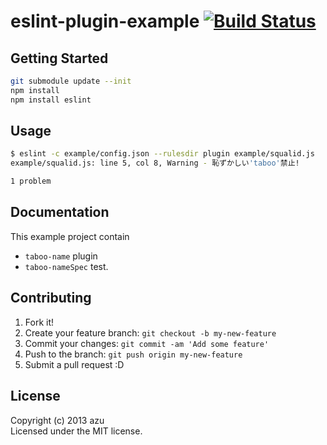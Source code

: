 # eslint-plugin-example [![Build Status](https://secure.travis-ci.org/azu/eslint-plugin-example.png?branch=master)](http://travis-ci.org/azu/eslint-plugin-example)

## Getting Started

```sh
git submodule update --init
npm install
npm install eslint
```

## Usage

```sh
$ eslint -c example/config.json --rulesdir plugin example/squalid.js
example/squalid.js: line 5, col 8, Warning - 恥ずかしい'taboo'禁止!

1 problem
```

## Documentation

This example project contain

* ``taboo-name`` plugin
* ``taboo-nameSpec`` test.

## Contributing

1. Fork it!
2. Create your feature branch: `git checkout -b my-new-feature`
3. Commit your changes: `git commit -am 'Add some feature'`
4. Push to the branch: `git push origin my-new-feature`
5. Submit a pull request :D

## License
Copyright (c) 2013 azu  
Licensed under the MIT license.
